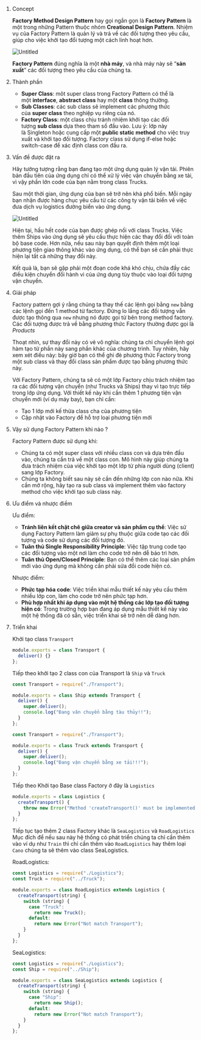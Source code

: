 1. Concept

   **Factory Method Design Pattern** hay gọi ngắn gọn là **Factory Pattern** là một trong những Pattern thuộc nhóm **Creational Design Pattern**. Nhiệm vụ của Factory Pattern là quản lý và trả về các đối tượng theo yêu cầu, giúp cho việc khởi tạo đổi tượng một cách linh hoạt hơn.

   ![Untitled](https://refactoring.guru/images/patterns/content/factory-method/factory-method-en-2x.png)

   **Factory Pattern** đúng nghĩa là một **nhà máy**, và nhà máy này sẽ “**sản xuất**” các đối tượng theo yêu cầu của chúng ta.

2. Thành phần
    - **Super Class**: môt super class trong Factory Pattern có thể là một **interface**, **abstract class** hay một **class** thông thường.
    - **Sub Classes**: các sub class sẽ implement các phương thức của **super class** theo nghiệp vụ riêng của nó.
    - **Factory Class**: một class chịu tránh nhiệm khởi tạo các đối tượng **sub class** dựa theo tham số đầu vào. Lưu ý: lớp này là Singleton [](https://gpcoder.com/4190-huong-dan-java-design-pattern-singleton/)hoặc cung cấp một **public static method** cho việc truy xuất và khởi tạo đối tượng. Factory class sử dụng if-else hoặc switch-case để xác định class con đầu ra.
3. Vấn đề được đặt ra

   Hãy tưởng tượng rằng bạn đang tạo một ứng dụng quản lý vận tải. Phiên bản đầu tiên của ứng dụng chỉ có thể xử lý việc vận chuyển bằng xe tải, vì vậy phần lớn code của bạn nằm trong class Trucks.

   Sau một thời gian, ứng dụng của bạn sẽ trở nên khá phổ biến. Mỗi ngày bạn nhận được hàng chục yêu cầu từ các công ty vận tải biển về việc đưa dịch vụ logistics đường biển vào ứng dụng.

   ![Untitled](https://refactoring.guru/images/patterns/diagrams/factory-method/problem1-en-2x.png)

   Hiện tại, hầu hết code của bạn được ghép nối với class Trucks. Việc thêm Ships vào ứng dụng sẽ yêu cầu thực hiện các thay đổi đối với toàn bộ base code. Hơn nữa, nếu sau này bạn quyết định thêm một loại phương tiện giao thông khác vào ứng dụng, có thể bạn sẽ cần phải thực hiện lại tất cả những thay đổi này.

   Kết quả là, bạn sẽ gặp phải một đoạn code khá khó chịu, chứa đầy các điều kiện chuyển đổi hành vi của ứng dụng tùy thuộc vào loại đối tượng vận chuyển.

4. Giải pháp

   Factory pattern gợi ý rằng chúng ta thay thế các lệnh gọi bằng `new` bằng các lệnh gọi đến 1 method từ factory. Đừng lo lắng các đối tượng vẫn được tạo thông qua `new` nhưng nó được gọi từ bên trong method factory. Các đối tượng được trả về bằng phương thức Factory thường được gọi là *Products*

   Thoạt nhìn, sự thay đổi này có vẻ vô nghĩa: chúng ta chỉ chuyển lệnh gọi hàm tạo từ phần này sang phần khác của chương trình. Tuy nhiên, hãy xem xét điều này: bây giờ bạn có thể ghi đè phương thức Factory trong một sub class và thay đổi class sản phẩm được tạo bằng phương thức này.

   Với Factory Pattern, chúng ta sẽ có một lớp Factory chịu trách nhiệm tạo ra các đối tượng vận chuyển (như Trucks và Ships) thay vì tạo trực tiếp trong lớp ứng dụng. Với thiết kế này khi cần thêm 1 phương tiện vận chuyển mới (ví dụ máy bay), bạn chỉ cần:

    - Tạo 1 lớp mới kế thừa class cha của phương tiện
    - Cập nhật vào Factory để hỗ trợ loại phương tiện mới
5. Vậy sử dụng Factory Pattern khi nào ?

   Factory Pattern được sử dụng khi:

    - Chúng ta có một super class với nhiều class con và dựa trên đầu vào, chúng ta cần trả về một class con. Mô hình này giúp chúng ta đưa trách nhiệm của việc khởi tạo một lớp từ phía người dùng (client) sang lớp Factory.
    - Chúng ta không biết sau này sẽ cần đến những lớp con nào nữa. Khi cần mở rộng, hãy tạo ra sub class và implement thêm vào factory method cho việc khởi tạo sub class này.
6. Ưu điểm và nhược điềm

   Ưu điểm:

    - **Tránh liên kết chặt chẽ giữa creator và sản phẩm cụ thể**: Việc sử dụng Factory Pattern làm giảm sự phụ thuộc giữa code tạo các đối tượng và code sử dụng các đối tượng đó.
    - **Tuân thủ Single Responsibility Principle**: Việc tập trung code tạo các đối tượng vào một nơi làm cho code trở nên dễ bảo trì hơn.
    - **Tuân thủ Open/Closed Principle**: Bạn có thể thêm các loại sản phẩm mới vào ứng dụng mà không cần phải sửa đổi code hiện có.

   Nhược điểm:

    - **Phức tạp hóa code**: Việc triển khai mẫu thiết kế này yêu cầu thêm nhiều lớp con, làm cho code trở nên phức tạp hơn.
    - **Phù hợp nhất khi áp dụng vào một hệ thống các lớp tạo đối tượng hiện có**: Trong trường hợp bạn đang áp dụng mẫu thiết kế này vào một hệ thống đã có sẵn, việc triển khai sẽ trở nên dễ dàng hơn.
7. Triển khai

   Khởi tạo class `Transport`

    ```jsx
    module.exports = class Transport {
      deliver() {}
    };
    ```

   Tiếp theo khởi tạo 2 class con của Transport là `Ship` và `Truck`

    ```jsx
    const Transport = require("./Transport");
    
    module.exports = class Ship extends Transport {
      deliver() {
        super.deliver();
        console.log("Đang vân chuyển bằng tàu thủy!!");
      }
    };
    
    ```

    ```jsx
    const Transport = require("./Transport");
    
    module.exports = class Truck extends Transport {
      deliver() {
        super.deliver();
        console.log("Đang vận chuyển bằng xe tải!!!");
      }
    };
    
    ```

   Tiếp theo Khởi tạo Base class Factory ở đây là `Logistics`

    ```jsx
    module.exports = class Logistics {
      createTransport() {
        throw new Error("Method 'createTransport()' must be implemented.");
      }
    };
    
    ```

   Tiếp tục tạo thêm 2 class Factory khác là `SeaLogistics` và `RoadLogistics`  Mục đích để nếu sau này hệ thống có phát triển chúng ta chỉ cần thêm vào ví dụ như `Train` thì chỉ cần thêm vào `RoadLogistics` hay thêm loại `Cano` chúng ta sẽ thêm vào class SeaLogistics.

   RoadLogistics:

    ```jsx
    const Logistics = require("./Logistics");
    const Truck = require("../Truck");
    
    module.exports = class RoadLogistics extends Logistics {
      createTransport(string) {
        switch (string) {
          case "Truck":
            return new Truck();
          default:
            return new Error("Not match Transport");
        }
      }
    };
    ```

   SeaLogistics:

    ```jsx
    const Logistics = require("./Logistics");
    const Ship = require("../Ship");
    
    module.exports = class SeaLogistics extends Logistics {
      createTransport(string) {
        switch (string) {
          case "Ship":
            return new Ship();
          default:
            return new Error("Not match Transport");
        }
      }
    };
    
    ```
